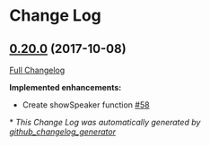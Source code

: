 # Change Log

## [0.20.0](https://github.com/devopsdays/devopsdays-cli/tree/0.20.0) (2017-10-08)
[Full Changelog](https://github.com/devopsdays/devopsdays-cli/compare/0.19.1...0.20.0)

**Implemented enhancements:**

- Create showSpeaker function [\#58](https://github.com/devopsdays/devopsdays-cli/issues/58)



\* *This Change Log was automatically generated by [github_changelog_generator](https://github.com/skywinder/Github-Changelog-Generator)*